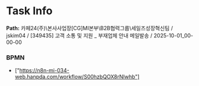 # Task Info

**Path:** 카페24(주)\본사사업장\[CG]MI본부\B2B협력그룹\세일즈성장혁신팀 / jskim04 / [349435] 고객 소통 및 지원 _ 부재업체 안내 메일발송 / 2025-10-01_00-00-00

### BPMN
- ["https://n8n-mi-034-web.hanpda.com/workflow/S00hzbQOX8rNIwhb"]

